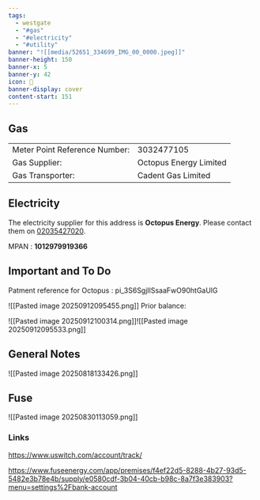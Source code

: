 ```yaml
---
tags:
  - westgate
  - "#gas"
  - "#electricity"
  - "#utility"
banner: "![[media/52651_334699_IMG_00_0000.jpeg]]"
banner-height: 150
banner-x: 5
banner-y: 42
icon: 🏡
banner-display: cover
content-start: 151
---
```

## Gas

|                               |                        |
| ----------------------------- | ---------------------- |
| Meter Point Reference Number: | 3032477105             |
| Gas Supplier:                 | Octopus Energy Limited |
| Gas Transporter:              | Cadent Gas Limited     |

## Electricity

The electricity supplier for this address is **Octopus Energy**. Please contact them on [02035427020](tel:02035427020).

MPAN : **1012979919366**
## Important and To Do

Patment reference for Octopus : pi_3S6SgjIlSsaaFwO90htGaUlG

![[Pasted image 20250912095455.png]]
Prior balance:

![[Pasted image 20250912100314.png]]![[Pasted image 20250912095533.png]]
## General Notes

![[Pasted image 20250818133426.png]]

## Fuse

![[Pasted image 20250830113059.png]]

### Links

<https://www.uswitch.com/account/track/>

<https://www.fuseenergy.com/app/premises/f4ef22d5-8288-4b27-93d5-5482e3b78e4b/supply/e0580cdf-3b04-40cb-b98c-8a7f3e383903?menu=settings%2Fbank-account>

